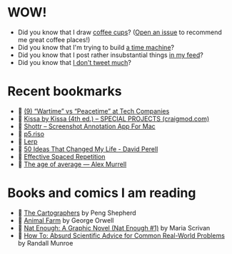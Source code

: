 # WOW!

- Did you know that I draw [coffee cups](https://papercups.mamuso.net/)? ([Open an issue](https://github.com/mamuso/papercups/issues) to recommend me great coffee places!)
- Did you know that I'm trying to build [a time machine](https://github.com/mamuso/fluxcapacitor)?
- Did you know that I post rather insubstantial things [in my feed](https://feed.mamuso.net/)?
- Did you know that [I don't tweet much](https://twitter.com/mamuso)?

# Recent bookmarks

- 👀 [(9) “Wartime” vs “Peacetime” at Tech Companies](https://newsletter.pragmaticengineer.com/p/wartime-vs-peacetime?r=2c6z4m)
- 👀 [Kissa by Kissa (4th ed.) – SPECIAL PROJECTS (craigmod.com)](https://shop.specialprojects.jp/products/kissa-by-kissa-4th-ed)
- 👀 [Shottr – Screenshot Annotation App For Mac](https://shottr.cc/)
- 👀 [p5.riso](https://antiboredom.github.io/p5.riso/)
- 👀 [Lerp](https://rachsmith.com/lerp/)
- 👀 [50 Ideas That Changed My Life - David Perell](https://perell.com/essay/50-ideas-that-changed-my-life/)
- 👀 [Effective Spaced Repetition](https://borretti.me/article/effective-spaced-repetition)
- 👀 [The age of average — Alex Murrell](https://www.alexmurrell.co.uk/articles/the-age-of-average)


# Books and comics I am reading

- 📘 [The Cartographers](https://www.goodreads.com/book/show/56224531) by Peng Shepherd
- 📘 [Animal Farm](https://www.goodreads.com/book/show/8349198) by George Orwell
- 📘 [Nat Enough: A Graphic Novel (Nat Enough #1)](https://www.goodreads.com/book/show/45714795) by Maria Scrivan
- 📘 [How To: Absurd Scientific Advice for Common Real-World Problems](https://www.goodreads.com/book/show/43851501) by Randall Munroe

